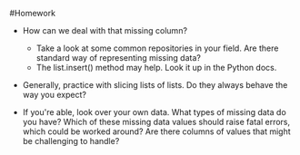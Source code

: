 #Homework

+ How can we deal with that missing column?
    + Take a look at some common repositories in your field. Are there standard way of representing missing data?
    + The list.insert() method may help. Look it up in the Python docs.

+ Generally, practice with slicing lists of lists. Do they always behave the way you expect?

+ If you're able, look over your own data. What types of missing data do you have? Which of these missing data values  should raise fatal errors, which could be worked around? Are there columns of values that might be challenging to handle?
